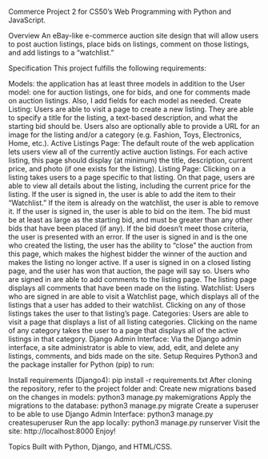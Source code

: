 Commerce
Project 2 for CS50’s Web Programming with Python and JavaScript.

Overview
An eBay-like e-commerce auction site design that will allow users to post auction listings, place bids on listings, comment on those listings, and add listings to a “watchlist.”

Specification
This project fulfills the following requirements:

Models: the application has at least three models in addition to the User model: one for auction listings, one for bids, and one for comments made on auction listings. Also, I add fields for each model as needed.
Create Listing: Users are able to visit a page to create a new listing. They are able to specify a title for the listing, a text-based description, and what the starting bid should be. Users also are optionally able to provide a URL for an image for the listing and/or a category (e.g. Fashion, Toys, Electronics, Home, etc.).
Active Listings Page: The default route of the web application lets users view all of the currently active auction listings. For each active listing, this page should display (at minimum) the title, description, current price, and photo (if one exists for the listing).
Listing Page: Clicking on a listing takes users to a page specific to that listing. On that page, users are able to view all details about the listing, including the current price for the listing.
If the user is signed in, the user is able to add the item to their “Watchlist.” If the item is already on the watchlist, the user is able to remove it.
If the user is signed in, the user is able to bid on the item. The bid must be at least as large as the starting bid, and must be greater than any other bids that have been placed (if any). If the bid doesn’t meet those criteria, the user is presented with an error.
If the user is signed in and is the one who created the listing, the user has the ability to “close” the auction from this page, which makes the highest bidder the winner of the auction and makes the listing no longer active.
If a user is signed in on a closed listing page, and the user has won that auction, the page will say so.
Users who are signed in are able to add comments to the listing page. The listing page displays all comments that have been made on the listing.
Watchlist: Users who are signed in are able to visit a Watchlist page, which displays all of the listings that a user has added to their watchlist. Clicking on any of those listings takes the user to that listing’s page.
Categories: Users are able to visit a page that displays a list of all listing categories. Clicking on the name of any category takes the user to a page that displays all of the active listings in that category.
Django Admin Interface: Via the Django admin interface, a site administrator is able to view, add, edit, and delete any listings, comments, and bids made on the site.
Setup
Requires Python3 and the package installer for Python (pip) to run:

Install requirements (Django4): pip install -r requirements.txt
After cloning the repository, refer to the project folder and:
Create new migrations based on the changes in models: python3 manage.py makemigrations
Apply the migrations to the database: python3 manage.py migrate
Create a superuser to be able to use Django Admin Interface: python3 manage.py createsuperuser
Run the app locally: python3 manage.py runserver
Visit the site: http://localhost:8000
Enjoy!

Topics
Built with Python, Django, and HTML/CSS.
